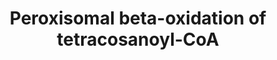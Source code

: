 ---
annotations:
- type: Pathway Ontology
  value: fatty acid beta degradation pathway
authors:
- Drgibson
- MartijnVanIersel
- MaintBot
- Khanspers
- Egonw
- DeSl
description: ''
last-edited: 2019-09-17
organisms:
- Homo sapiens
redirect_from:
- /index.php/Pathway:WP1941
- /instance/WP1941
schema-jsonld:
- '@context': https://schema.org/
  '@id': https://wikipathways.github.io/pathways/WP1941.html
  '@type': Dataset
  creator:
    '@type': Organization
    name: WikiPathways
  description: ''
  keywords:
  - of hexacosanoyl-CoA
  - Peroxisomal 3-oxoacyl-CoA thiolase
  - (2E)-tetracosenoyl-CoA
  - H2O2
  - of docosanoyl-CoA
  - Peroxisomal beta-oxidation
  - Sterol carrier protein X
  - CoA-SH
  - O2
  - Acyl-CoA Oxidase 1
  - D-bifunctional protein
  - docosanoyl-CoA
  - 3-ketotetracosanoyl-CoA
  - tetracosanoyl-CoA
  - NAD+
  - 3-hydroxytetracosanoyl-CoA
  - NADH
  - acetyl-CoA
  - H2O
  license: CC0
  name: Peroxisomal beta-oxidation of tetracosanoyl-CoA
seo: CreativeWork
title: Peroxisomal beta-oxidation of tetracosanoyl-CoA
wpid: WP1941
---